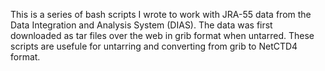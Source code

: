 This is a series of bash scripts I wrote to work with JRA-55 data from the Data Integration and Analysis System (DIAS).  The data was first downloaded as tar files over the web in grib format when untarred.  These scripts are usefule for untarring and converting from grib to NetCTD4 format.
